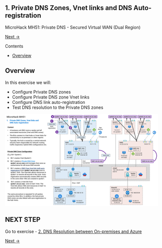 ## 1. Private DNS Zones, Vnet links and DNS Auto-registration <!-- omit from toc -->

MicroHack MH51: Private DNS - Secured Virtual WAN (Dual Region) <!-- omit from toc -->

[Next →](./2.%20DNS%20Resolution%20between%20On-premises%20and%20Azure.md)

Contents

- [Overview](#overview)



## Overview

In this exercise we will:
* Configure Private DNS zones
* Configure Private DNS zone Vnet links
* Configure DNS link auto-registration
* Test DNS resolution to the Private DNS zones

![mh51-1-private-dns-zones-links](../../images/../../images/microhacks/mh51-1-private-dns-zones-links.png)


## NEXT STEP <!-- omit from toc -->
Go to exercise - [2. DNS Resolution between On-premises and Azure](./2.%20DNS%20Resolution%20between%20On-premises%20and%20Azure.md)

[Next →](./2.%20DNS%20Resolution%20between%20On-premises%20and%20Azure.md)
